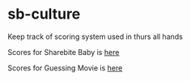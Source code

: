 # sb-culture
Keep track of scoring system used in thurs all hands

Scores for Sharebite Baby is [here](sharebb/scores.csv)

Scores for Guessing Movie is [here](movie-nerds/scores.csv)